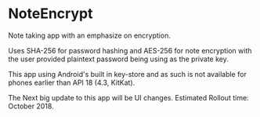 # NoteEncrypt
Note taking app with an emphasize on encryption. 

Uses SHA-256 for password hashing and AES-256 for note encryption with the user provided plaintext password being using as the private key.

This app using Android's built in key-store and as such is not available for phones earlier than API 18 (4.3, KitKat).

The Next big update to this app will be UI changes. Estimated Rollout time: October 2018. 
